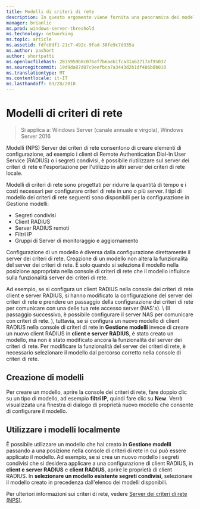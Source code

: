 ```yaml
---
title: Modelli di criteri di rete
description: In questo argomento viene fornita una panoramica dei modelli di Server dei criteri di rete in Windows Server 2016.
manager: brianlic
ms.prod: windows-server-threshold
ms.technology: networking
ms.topic: article
ms.assetid: fdfc0df1-21c7-492c-9fad-38fe9c7d935a
ms.author: pashort
author: shortpatti
ms.openlocfilehash: 2835959b8c076ef7b6aeb1fca31a62717ef95037
ms.sourcegitcommit: 19d9da87d87c9eefbca7a3443d2b1df486b0b010
ms.translationtype: MT
ms.contentlocale: it-IT
ms.lasthandoff: 03/28/2018
---
```

# <a name="nps-templates"></a>Modelli di criteri di rete

>Si applica a: Windows Server (canale annuale e virgola), Windows Server 2016

Modelli \(NPS\) Server dei criteri di rete consentono di creare elementi di configurazione, ad esempio i client di Remote Authentication Dial-In User Service \(RADIUS\) o i segreti condivisi, è possibile riutilizzare sul server dei criteri di rete e l'esportazione per l'utilizzo in altri server dei criteri di rete locale.

Modelli di criteri di rete sono progettati per ridurre la quantità di tempo e i costi necessari per configurare criteri di rete in uno o più server. I tipi di modello dei criteri di rete seguenti sono disponibili per la configurazione in Gestione modelli:

- Segreti condivisi
- Client RADIUS
- Server RADIUS remoti
- Filtri IP
- Gruppi di Server di monitoraggio e aggiornamento

Configurazione di un modello è diversa dalla configurazione direttamente il server dei criteri di rete. Creazione di un modello non altera la funzionalità del server dei criteri di rete. È solo quando si seleziona il modello nella posizione appropriata nella console di criteri di rete che il modello influisce sulla funzionalità server dei criteri di rete. 

Ad esempio, se si configura un client RADIUS nella console dei criteri di rete client e server RADIUS, si hanno modificato la configurazione del server dei criteri di rete e prendere un passaggio della configurazione dei criteri di rete per comunicare con una delle tua rete accesso server \(NAS's\). \ (Il passaggio successivo, è possibile configurare il server NAS per comunicare con criteri di rete. \), tuttavia, se si configura un nuovo modello di client RADIUS nella console di criteri di rete in **Gestione modelli** invece di creare un nuovo client RADIUS in **client e server RADIUS**, è stato creato un modello, ma non è stato modificato ancora la funzionalità del server dei criteri di rete. Per modificare la funzionalità del server dei criteri di rete, è necessario selezionare il modello dal percorso corretto nella console di criteri di rete.

## <a name="creating-templates"></a>Creazione di modelli

Per creare un modello, aprire la console dei criteri di rete, fare doppio clic su un tipo di modello, ad esempio **filtri IP**, quindi fare clic su **New**. Verrà visualizzata una finestra di dialogo di proprietà nuovo modello che consente di configurare il modello.

## <a name="using-templates-locally"></a>Utilizzare i modelli localmente

È possibile utilizzare un modello che hai creato in **Gestione modelli** passando a una posizione nella console di criteri di rete in cui può essere applicato il modello. Ad esempio, se si crea un nuovo modello i segreti condivisi che si desidera applicare a una configurazione di client RADIUS, in **client e server RADIUS** e **client RADIUS**, aprire le proprietà di client RADIUS. In **selezionare un modello esistente segreti condivisi**, selezionare il modello creato in precedenza dall'elenco dei modelli disponibili.

Per ulteriori informazioni sui criteri di rete, vedere [Server dei criteri di rete (NPS)](nps-top.md).
